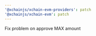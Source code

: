 ```yaml
---
'@xchainjs/xchain-evm-providers': patch
'@xchainjs/xchain-evm': patch
---
```


Fix problem on approve MAX amount
